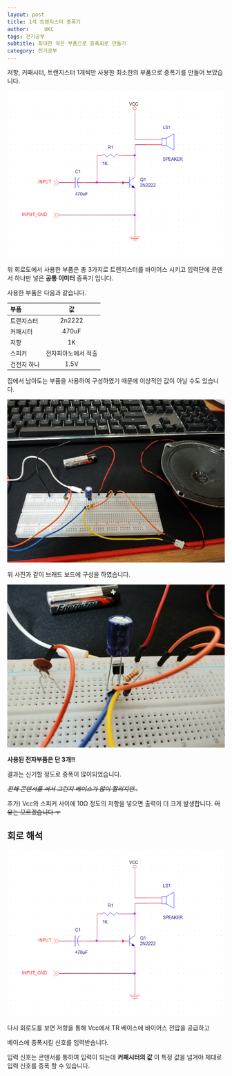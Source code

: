 ```yaml
---
layout: post
title: 1석 트랜지스터 증폭기
author:     UKC
tags: 전기공부
subtitle: 최대한 적은 부품으로 증폭회로 만들기
category: 전기공부
---
```


저항, 커패시터, 트랜지스터 1개씩만 사용한 최소한의 부품으로 증폭기를 만들어 보았습니다.

![회로도](/img/2020-05-08/회로도.png)

위 회로도에서 사용한 부품은 총 3가지로 트랜지스터를 바이어스 시키고 입력단에 콘덴서 하나만 넣은 **공통 이미터** 증폭기 입니다.

사용한 부품은 다음과 같습니다.

부품 | 값
|:----------|:---------:|
트랜지스터   | 2n2222 | 
커패시터   | 470uF | 
저항   | 1K | 
스피커   | 전자피아노에서 적출 | 
건전지 하나   | 1.5V | 

집에서 남아도는 부품을 사용하여 구성하였기 때문에 이상적인 값이 아닐 수도 있습니다.

![회로 구성](/img/2020-05-08/회로_view.jpg)

위 사진과 같이 브래드 보드에 구성을 하였습니다.

![부품](/img/2020-05-08/부품_view.jpg)

**사용된 전자부품은 단 3개!!**

결과는 신기할 정도로 증폭이 많이되었습니다.

~~*전해 콘덴서를 써서 그런지 베이스가 많이 짤리지만..*~~

추가) Vcc와 스피커 사이에 10Ω 정도의 저항을 넣으면 출력이 더 크게 발생합니다. ~~이유는 모르겠습니다 ㅜ~~

## 회로 해석

![회로도](/img/2020-05-08/회로도.png)

다시 회로도를 보면 저항을 통해 Vcc에서 TR 베이스에 바이어스 전압을 공급하고

베이스에 증폭시킬 신호를 입력받습니다.

입력 신호는 콘덴서를 통하여 입력이 되는데 **커패시터의 값** 이 특정 값을 넘겨야 제대로 입력 신호를 증폭 할 수 있습니다.